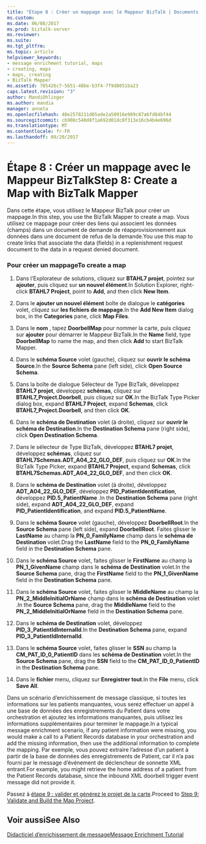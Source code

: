 ```yaml
---
title: "Étape 8 : Créer un mappage avec le Mappeur BizTalk | Documents Microsoft"
ms.custom: 
ms.date: 06/08/2017
ms.prod: biztalk-server
ms.reviewer: 
ms.suite: 
ms.tgt_pltfrm: 
ms.topic: article
helpviewer_keywords:
- message enrichment tutorial, maps
- creating, maps
- maps, creating
- BizTalk Mapper
ms.assetid: 785426c7-5651-48be-b3f4-7f9d8051ba23
caps.latest.revision: "3"
author: MandiOhlinger
ms.author: mandia
manager: anneta
ms.openlocfilehash: 48e2578211d65ade2a50916e909c87a6fd84bf44
ms.sourcegitcommit: cb908c540d8f1a692d01dc8f313e16cb4b4e696d
ms.translationtype: MT
ms.contentlocale: fr-FR
ms.lasthandoff: 09/20/2017
---
```

# <a name="step-8-create-a-map-with-biztalk-mapper"></a><span data-ttu-id="42e93-102">Étape 8 : Créer un mappage avec le Mappeur BizTalk</span><span class="sxs-lookup"><span data-stu-id="42e93-102">Step 8: Create a Map with BizTalk Mapper</span></span>
<span data-ttu-id="42e93-103">Dans cette étape, vous utilisez le Mappeur BizTalk pour créer un mappage.</span><span class="sxs-lookup"><span data-stu-id="42e93-103">In this step, you use the BizTalk Mapper to create a map.</span></span> <span data-ttu-id="42e93-104">Vous utilisez ce mappage pour créer des liens qui associent les données (champs) dans un document de demande de réapprovisionnement aux données dans une document de refus de la demande.</span><span class="sxs-lookup"><span data-stu-id="42e93-104">You use this map to create links that associate the data (fields) in a replenishment request document to the data in a request denied document.</span></span>  
  
### <a name="to-create-a-map"></a><span data-ttu-id="42e93-105">Pour créer un mappage</span><span class="sxs-lookup"><span data-stu-id="42e93-105">To create a map</span></span>  
  
1.  <span data-ttu-id="42e93-106">Dans l’Explorateur de solutions, cliquez sur **BTAHL7 projet**, pointez sur **ajouter**, puis cliquez sur **un nouvel élément**.</span><span class="sxs-lookup"><span data-stu-id="42e93-106">In Solution Explorer, right-click **BTAHL7 Project**, point to **Add**, and then click **New Item**.</span></span>  
  
2.  <span data-ttu-id="42e93-107">Dans le **ajouter un nouvel élément** boîte de dialogue le **catégories** volet, cliquez sur **les fichiers de mappage**.</span><span class="sxs-lookup"><span data-stu-id="42e93-107">In the **Add New Item** dialog box, in the **Categories** pane, click **Map Files**.</span></span>  
  
3.  <span data-ttu-id="42e93-108">Dans le **nom** , tapez **DoorbellMap** pour nommer la carte, puis cliquez sur **ajouter** pour démarrer le Mappeur BizTalk.</span><span class="sxs-lookup"><span data-stu-id="42e93-108">In the **Name** field, type **DoorbellMap** to name the map, and then click **Add** to start BizTalk Mapper.</span></span>  
  
4.  <span data-ttu-id="42e93-109">Dans le **schéma Source** volet (gauche), cliquez sur **ouvrir le schéma Source**.</span><span class="sxs-lookup"><span data-stu-id="42e93-109">In the **Source Schema** pane (left side), click **Open Source Schema**.</span></span>  
  
5.  <span data-ttu-id="42e93-110">Dans la boîte de dialogue Sélecteur de Type BizTalk, développez **BTAHL7 projet**, développez **schémas**, cliquez sur **BTAHL7_Project.Doorbell**, puis cliquez sur **OK**.</span><span class="sxs-lookup"><span data-stu-id="42e93-110">In the BizTalk Type Picker dialog box, expand **BTAHL7 Project**, expand **Schemas**, click **BTAHL7_Project.Doorbell**, and then click **OK**.</span></span>  
  
6.  <span data-ttu-id="42e93-111">Dans le **schéma de Destination** volet (à droite), cliquez sur **ouvrir le schéma de Destination**.</span><span class="sxs-lookup"><span data-stu-id="42e93-111">In the **Destination Schema** pane (right side), click **Open Destination Schema**.</span></span>  
  
7.  <span data-ttu-id="42e93-112">Dans le sélecteur de Type BizTalk, développez **BTAHL7 projet**, développez **schémas**, cliquez sur **BTAHL7Schemas.ADT_A04_22_GLO_DEF**, puis cliquez sur **OK**.</span><span class="sxs-lookup"><span data-stu-id="42e93-112">In the BizTalk Type Picker, expand **BTAHL7 Project**, expand **Schemas**, click **BTAHL7Schemas.ADT_A04_22_GLO_DEF**, and then click **OK**.</span></span>  
  
8.  <span data-ttu-id="42e93-113">Dans le **schéma de Destination** volet (à droite), développez **ADT_A04_22_GLO_DEF**, développez **PID_PatientIdentification**, développez **PID.5_PatientName** .</span><span class="sxs-lookup"><span data-stu-id="42e93-113">In the **Destination Schema** pane (right side), expand **ADT_A04_22_GLO_DEF**, expand **PID_PatientIdentification**, and expand **PID.5_PatientName**.</span></span>  
  
9. <span data-ttu-id="42e93-114">Dans le **schéma Source** volet (gauche), développez **DoorbellRoot**.</span><span class="sxs-lookup"><span data-stu-id="42e93-114">In the **Source Schema** pane (left side), expand **DoorbellRoot**.</span></span> <span data-ttu-id="42e93-115">Faites glisser le **LastName** au champ la **PN_0_FamilyName** champ dans le **schéma de Destination** volet.</span><span class="sxs-lookup"><span data-stu-id="42e93-115">Drag the **LastName** field to the **PN_0_FamilyName** field in the **Destination Schema** pane.</span></span>  
  
10. <span data-ttu-id="42e93-116">Dans le **schéma Source** volet, faites glisser le **FirstName** au champ la **PN_1_GivenName** champ dans le **schéma de Destination** volet.</span><span class="sxs-lookup"><span data-stu-id="42e93-116">In the **Source Schema** pane, drag the **FirstName** field to the **PN_1_GivenName** field in the **Destination Schema** pane.</span></span>  
  
11. <span data-ttu-id="42e93-117">Dans le **schéma Source** volet, faites glisser le **MiddleName** au champ la **PN_2_MiddleInitialOrName** champ dans le **schéma de Destination** volet .</span><span class="sxs-lookup"><span data-stu-id="42e93-117">In the **Source Schema** pane, drag the **MiddleName** field to the **PN_2_MiddleInitialOrName** field in the **Destination Schema** pane.</span></span>  
  
12. <span data-ttu-id="42e93-118">Dans le **schéma de Destination** volet, développez **PID_3_PatientIdInternalId**.</span><span class="sxs-lookup"><span data-stu-id="42e93-118">In the **Destination Schema** pane, expand **PID_3_PatientIdInternalId**.</span></span>  
  
13. <span data-ttu-id="42e93-119">Dans le **schéma Source** volet, faites glisser le **SSN** au champ la **CM_PAT_ID_0_PatientID** dans les **schéma de Destination** volet.</span><span class="sxs-lookup"><span data-stu-id="42e93-119">In the **Source Schema** pane, drag the **SSN** field to the **CM_PAT_ID_0_PatientID** in the **Destination Schema** pane.</span></span>  
  
14. <span data-ttu-id="42e93-120">Dans le **fichier** menu, cliquez sur **Enregistrer tout**.</span><span class="sxs-lookup"><span data-stu-id="42e93-120">In the **File** menu, click **Save All**.</span></span>  
  
 <span data-ttu-id="42e93-121">Dans un scénario d’enrichissement de message classique, si toutes les informations sur les patients manquantes, vous serez effectuer un appel à une base de données des enregistrements du Patient dans votre orchestration et ajoutez les informations manquantes, puis utilisez les informations supplémentaires pour terminer le mappage.</span><span class="sxs-lookup"><span data-stu-id="42e93-121">In a typical message enrichment scenario, if any patient information were missing, you would make a call to a Patient Records database in your orchestration and add the missing information, then use the additional information to complete the mapping.</span></span> <span data-ttu-id="42e93-122">Par exemple, vous pouvez extraire l’adresse d’un patient à partir de la base de données des enregistrements de Patient, car il n’a pas fourni par le message d’événement de déclencheur de sonnette XML entrant.</span><span class="sxs-lookup"><span data-stu-id="42e93-122">For example, you might retrieve the home address of a patient from the Patient Records database, since the inbound XML doorbell trigger event message did not provide it.</span></span>  
  
 <span data-ttu-id="42e93-123">Passez à [étape 9 : valider et générez le projet de la carte](../../adapters-and-accelerators/accelerator-hl7/step-9-validate-and-build-the-map-project.md).</span><span class="sxs-lookup"><span data-stu-id="42e93-123">Proceed to [Step 9: Validate and Build the Map Project](../../adapters-and-accelerators/accelerator-hl7/step-9-validate-and-build-the-map-project.md).</span></span>  
  
## <a name="see-also"></a><span data-ttu-id="42e93-124">Voir aussi</span><span class="sxs-lookup"><span data-stu-id="42e93-124">See Also</span></span>  
 [<span data-ttu-id="42e93-125">Didacticiel d’enrichissement de message</span><span class="sxs-lookup"><span data-stu-id="42e93-125">Message Enrichment Tutorial</span></span>](../../adapters-and-accelerators/accelerator-hl7/message-enrichment-tutorial.md)